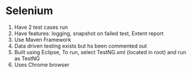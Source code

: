 # Selenium
1. Have 2 test cases run 
2. Have features: logging, snapshot on failed test, Extent report
3. Use Maven Framework
4. Data driven testing exists but hs been commented out
5. Built using Eclipse, To run, select TestNG.xml (located in root) and run as TestNG
6. Uses Chrome browser
